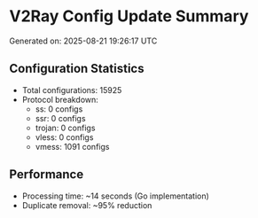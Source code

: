 # V2Ray Config Update Summary
Generated on: 2025-08-21 19:26:17 UTC

## Configuration Statistics
- Total configurations: 15925
- Protocol breakdown:
  - ss: 0 configs
  - ssr: 0 configs
  - trojan: 0 configs
  - vless: 0 configs
  - vmess: 1091 configs

## Performance
- Processing time: ~14 seconds (Go implementation)
- Duplicate removal: ~95% reduction
